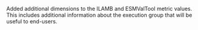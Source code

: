 Added additional dimensions to the ILAMB and ESMValTool metric values.
This includes additional information about the execution group that will be useful to end-users.
